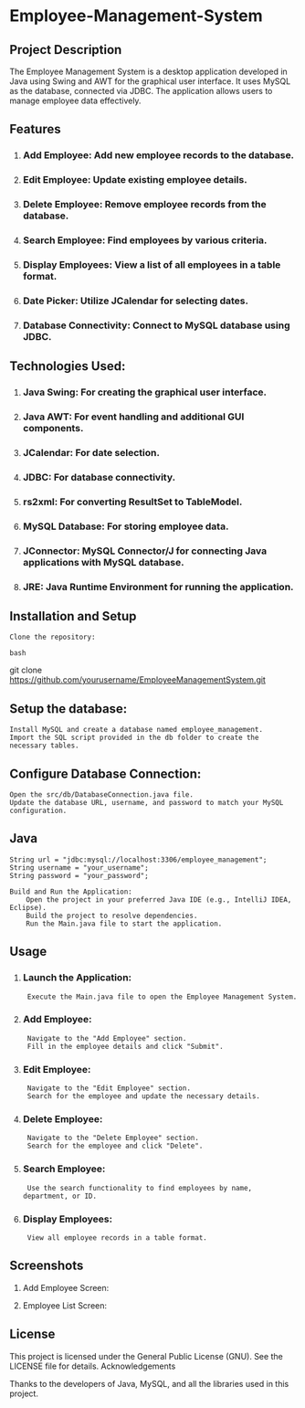 # Employee-Management-System

## Project Description

The Employee Management System is a desktop application developed in Java using Swing and AWT for the graphical user interface. It uses MySQL as the database, connected via JDBC. The application allows users to manage employee data effectively.

## Features

 1) ### Add Employee: Add new employee records to the database.
 2) ### Edit Employee: Update existing employee details.
 3) ### Delete Employee: Remove employee records from the database.
 4) ### Search Employee: Find employees by various criteria.
 5) ### Display Employees: View a list of all employees in a table format.
 6) ### Date Picker: Utilize JCalendar for selecting dates.
 7) ### Database Connectivity: Connect to MySQL database using JDBC.

## Technologies Used:

1) ### Java Swing: For creating the graphical user interface.
2) ### Java AWT: For event handling and additional GUI components.
3) ### JCalendar: For date selection.
4) ### JDBC: For database connectivity.
5) ### rs2xml: For converting ResultSet to TableModel.
6) ### MySQL Database: For storing employee data.
7) ### JConnector: MySQL Connector/J for connecting Java applications with MySQL database.
8) ### JRE: Java Runtime Environment for running the application.

## Installation and Setup

    Clone the repository:

    bash

git clone https://github.com/yourusername/EmployeeManagementSystem.git

## Setup the database:

    Install MySQL and create a database named employee_management.
    Import the SQL script provided in the db folder to create the necessary tables.

## Configure Database Connection:

    Open the src/db/DatabaseConnection.java file.
    Update the database URL, username, and password to match your MySQL configuration.

## Java

    String url = "jdbc:mysql://localhost:3306/employee_management";
    String username = "your_username";
    String password = "your_password";

    Build and Run the Application:
        Open the project in your preferred Java IDE (e.g., IntelliJ IDEA, Eclipse).
        Build the project to resolve dependencies.
        Run the Main.java file to start the application.

## Usage

1) ### Launch the Application:
        Execute the Main.java file to open the Employee Management System.
2) ### Add Employee:
        Navigate to the "Add Employee" section.
        Fill in the employee details and click "Submit".
3) ### Edit Employee:
        Navigate to the "Edit Employee" section.
        Search for the employee and update the necessary details.
4) ### Delete Employee:
        Navigate to the "Delete Employee" section.
        Search for the employee and click "Delete".
5) ### Search Employee:
        Use the search functionality to find employees by name, department, or ID.
6) ### Display Employees:
        View all employee records in a table format.

## Screenshots

  1)  Add Employee Screen:

    
   2) Employee List Screen:



## License

This project is licensed under the General Public License (GNU). See the LICENSE file for details.
Acknowledgements

Thanks to the developers of Java, MySQL, and all the libraries used in this project.
